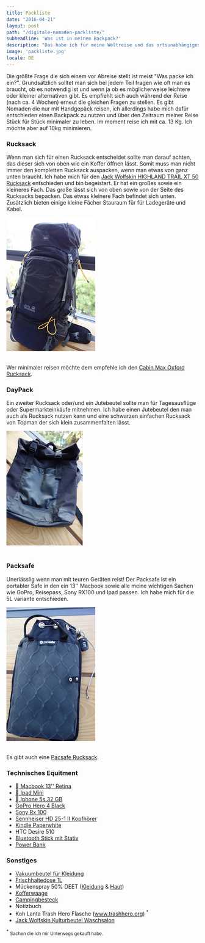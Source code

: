 ```yaml
---
title: Packliste
date: "2016-04-21"
layout: post
path: "/digitale-nomaden-packliste/"
subheadline: 'Was ist in meinem Backpack?'
description: "Das habe ich für meine Weltreise und das ortsunabhängiges Arbeiten eingepackt."
image: 'packliste.jpg'
locale: DE
---
```



Die größte Frage die sich einem vor Abreise stellt ist meist "Was packe ich ein?".
Grundsätzlich solltet man sich bei jedem Teil fragen wie oft man es braucht, ob es notwendig ist und wenn ja ob es möglicherweise leichtere oder kleiner alternativen gibt.
Es empfiehlt sich auch während der Reise (nach ca. 4 Wochen) erneut die gleichen Fragen zu stellen.
Es gibt Nomaden die nur mit Handgepäck reisen, ich allerdings habe mich dafür entschieden einen Backpack zu nutzen und über den Zeitraum meiner Reise Stück für Stück minimaler zu leben.
Im moment reise ich mit ca. 13 Kg. Ich möchte aber auf 10kg minimieren.  


### Rucksack

Wenn man sich für einen Rucksack entscheidet sollte man darauf achten, das dieser sich von oben wie ein Koffer öffnen lässt.
Somit muss man nicht immer den kompletten Rucksack auspacken, wenn man etwas von ganz unten braucht.
Ich habe mich für den <a rel="nofollow" href="http://www.amazon.de/gp/product/B00H8BLNKK/ref=as_li_tl?ie=UTF8&camp=1638&creative=19454&linkCode=as2">Jack Wolfskin HIGHLAND TRAIL XT 50 Rucksack</a> entschieden und bin begeistert.
Er hat ein großes sowie ein kleineres Fach. Das große lässt sich von oben sowie von der Seite des Rucksacks bepacken.
Das etwas kleinere Fach befindet sich unten. Zusätzlich bieten einige kleine Fächer Stauraum für für Ladegeräte und Kabel.



<div class='row center-xs'>
<div class='col-xs-12 col-md-5'>
<img src='./backpack.jpg' alt='Garkueche in Bangkok - Bohnen, Reis, Tofu' title='' />
</div>
</div>
<br/>


Wer minimaler reisen möchte dem empfehle ich den <a rel="nofollow" href="http://www.amazon.de/gp/product/B00M0P1TUI/ref=as_li_tl?ie=UTF8&camp=1638&creative=19454&linkCode=as2">Cabin Max Oxford Rucksack</a>.


### DayPack


Ein zweiter Rucksack oder/und ein Jutebeutel sollte man für Tagesausflüge oder Supermarkteinkäufe mitnehmen.
Ich habe einen Jutebeutel den man auch als Rucksack nutzen kann und eine schwarzen einfachen Rucksack von Topman der sich klein zusammenfalten lässt.

<div class='row center-xs'>
<div class='col-xs-12 col-md-5'>
<img src='./daybag.jpg' alt='DayPack - Topman' title='' />
</div>
</div>
<br/>

### Packsafe

Unerlässlig wenn man mit teuren Geräten reist! Der Packsafe ist ein portabler Safe in den ein 13'' Macbook sowie alle meine wichtigen Sachen wie GoPro, Reisepass, Sony RX100 und Ipad passen.
Ich habe mich für die 5L variante entschieden.


<div class='row center-xs'>
<div class='col-xs-12 col-md-5'>
<img src='./pacsafe.jpg' alt='Pacsafe' title='' />
</div>
</div>
<br/>

Es gibt auch eine
<a rel="nofollow" href="http://www.amazon.de/gp/product/B00KU52GU2/ref=as_li_tl?ie=UTF8&camp=1638&creative=19454&linkCode=as2">Pacsafe Rucksack</a>.




### Technisches Equitment

* <a rel="nofollow" href="http://www.amazon.de/gp/product/B00MVZ89O6/ref=as_li_tl?ie=UTF8&camp=1638&creative=19454&linkCode=as2">  Macbook 13'' Retina </a>
* <a rel="nofollow" href="http://www.amazon.de/gp/product/B00G50ILJ6/ref=as_li_tl?ie=UTF8&camp=1638&creative=19454&linkCode=as2"> Ipad Mini</a>
* <a rel="nofollow" href="http://www.amazon.de/gp/product/B00F8JDD2K/ref=as_li_tl?ie=UTF8&camp=1638&creative=19454&linkCode=as2">  Iphone 5s 32 GB </a>
* <a rel="nofollow" href="http://www.amazon.de/gp/product/B00O32GGTK/ref=as_li_tl?ie=UTF8&camp=1638&creative=19454&linkCode=as2">GoPro Hero 4 Black</a>
* <a rel="nofollow" href="http://www.amazon.de/gp/product/B00KLVFV34/ref=as_li_tl?ie=UTF8&camp=1638&creative=19454&linkCode=as2">Sony Rx 100</a>
* <a rel="nofollow" href="http://www.amazon.de/gp/product/B00009ZSYG/ref=as_li_tl?ie=UTF8&camp=1638&creative=19454&linkCode=as2">Sennheiser HD 25-1 II Kopfhörer</a>
* <a rel="nofollow" href="http://www.amazon.de/gp/product/B00QJDO0QC/ref=as_li_tl?ie=UTF8&camp=1638&creative=19454&linkCode=as2">Kindle Paperwhite</a>
* HTC Desire 510
* <a rel="nofollow" href="http://www.amazon.de/gp/product/B014D1N0CG/ref=as_li_tl?ie=UTF8&camp=1638&creative=19454&linkCode=as2"> Bluetooth Stick mit Stativ</a>
* <a rel="nofollow" href="http://www.amazon.de/gp/product/B01422TC14/ref=as_li_tl?ie=UTF8&camp=1638&creative=19454&linkCode=as2">Power Bank</a>



### Sonstiges

* <a rel="nofollow" href="http://www.amazon.de/gp/product/B000UUOVEG/ref=as_li_tl?ie=UTF8&camp=1638&creative=19454&linkCode=as2">Vakuumbeutel für Kleidung</a>
* <a rel="nofollow" href="http://www.amazon.de/gp/product/B004FVA5YG/ref=as_li_tl?ie=UTF8&camp=1638&creative=19454&linkCode=as2">Frischhaltedose 1L</a>
* Mückenspray 50% DEET (<a rel="nofollow" href="http://www.amazon.de/gp/product/B00E65VHB6/ref=as_li_tl?ie=UTF8&camp=1638&creative=19454&linkCode=as2">Kleidung</a> & <a rel="nofollow" href="http://www.amazon.de/gp/product/B00E66ZOKU/ref=as_li_tl?ie=UTF8&camp=1638&creative=19454&linkCode=as2">Haut</a>)
* <a rel="nofollow" href="http://www.amazon.de/gp/product/B00PW155ZM/ref=as_li_tl?ie=UTF8&camp=1638&creative=19454&linkCode=as2"> Kofferwaage</a>
* <a rel="nofollow" href="http://www.amazon.de/gp/product/B00J250F6I/ref=as_li_tl?ie=UTF8&camp=1638&creative=19454&linkCode=as2">Campingbesteck</a>
* Notizbuch
* Koh Lanta Trash Hero Flasche (<a href="http://www.trashhero.org" target="_blank">www.trashhero.org</a>) <sup>*</sup>
* <a rel="nofollow" href="http://www.amazon.de/gp/product/B014HK1F5M/ref=as_li_tl?ie=UTF8&camp=1638&creative=19454&linkCode=as2">Jack Wolfskin Kulturbeutel Waschsalon</a>





<sup>*</sup> <small>Sachen die ich mir Unterwegs gekauft habe.</small>
